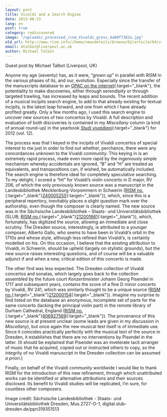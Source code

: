 ```yaml
---
layout: post
title: Vivaldi and a Search Engine
date: 2013-08-23
lang: en
post: true
category: rediscovered
image: "/uploads/_processed_/csm_Vivaldi_gross_4a60f7382a.jpg"
old_url: http://www.rism.info//home/newsdetails/browse/62/article/64/vivaldi-and-a-search-engine.html
email: mtalbot@liverpool.ac.uk
author: Michael Talbot
---
```



Guest post by Michael Talbot (Liverpool, UK)

Anyone my age (seventy) has, as it were, “grown up” in parallel with RISM in the various phases of its, and our, evolution. Especially since the transfer of the manuscripts database to an [OPAC on the internet](http://opac.rism.info/){:target="_blank"}, the potentiality to make discoveries, either through serendipity or through targeted trawling, has increased by leaps and bounds. The recent addition of a musical incipits search engine, to add to that already existing for textual incipits, is the latest leap forward, and one from which I have already profited greatly. Only a few months ago, I used this search engine to uncover new sources of two concertos by Vivaldi. A full description and evaluation of both discoveries is contained in my _Miscellany_ column (a kind of annual round-up) in the yearbook [_Studi vivaldiani_](http://www.cini.it/publications/studi-vivaldiani-rivista-annuale-dellistituto-italiano-antonio-vivaldi){:target="_blank"} for 2012 (vol. 12).

The process was that I keyed in the incipits of Vivaldi concertos of special interest to me just in order to find out whether, perchance, there were any concordances unknown to the Vivaldi community. This keying in is an extremely rapid process, made even more rapid by the ingeniously simple mechanism whereby accidentals are ignored, “B” and “H” are treated as equivalents, and transpositions can, if wished, be automatically included. The search engine is therefore ideal for completely speculative searching. To my delight, I scored a “hit” for Vivaldi’s violin concerto in D major, RV 206, of which the only previously known source was a manuscript in the Landesbibliothek Mecklenburg-Vorpommern in Schwerin ([RISM no.](http://opac.rism.info/search?documentid=240005255){:target="_blank"}[240005255](http://opac.rism.info/search?documentid=240005255){:target="_blank"}), which, since this is a peripheral repertory, inevitably places a slight question mark over the authorship, even though the composer is clearly named. The new source was in the Sächsische Landesbibliothek – Staats- und Universitätsbibliothek (SLUB; [RISM no.](http://opac.rism.info/search?documentid=212001661){:target="_blank"}[212001661](http://opac.rism.info/search?documentid=212001661){:target="_blank"}), which, fortunately, has digitized the source, allowing an immediate and close scrutiny. The Dresden source, interestingly, is attributed to a younger composer, Alberto Gallo, who seems to have been in Vivaldi’s orbit in the 1710s and whose style, although less refined than Vivaldi’s, is certainly modelled on his. On this occasion, I believe that the existing attribution to Vivaldi, in Schwerin, should be upheld (largely on stylistic grounds), but the new source raises interesting questions, and of course will be a valuable adjunct if and when a new, critical edition of this concerto is made.

The other find was less expected. The Dresden collection of Vivaldi concertos and sonatas, which largely goes back to the collection assembled by the future court _Konzertmeister_ Johann Georg Pisendel in 1717 and subsequent years, contains the score of a fine D minor concerto by Vivaldi, RV 241, which was similarly thought to be a unique source ([RISM no.](http://opac.rism.info/search?documentid=212000154){:target="_blank"}[212000154](http://opac.rism.info/search?documentid=212000154){:target="_blank"}). Imagine my surprise to find listed on the database an anonymous, incomplete set of parts for the same concerto (lacking the principal violin part) in the remote library of Durham Cathedral, England ([RISM no.](http://opac.rism.info/search?documentid=806927569){:target="_blank"}[806927569](http://opac.rism.info/search?documentid=806927569){:target="_blank"}). The provenance of this new source is at present unclear (some leads are given in my discussion in _Miscellany_), but once again the new musical text itself is of immediate use. Since it coincides practically perfectly with the musical text of the source in Dresden, it establishes that there are no interventions by Pisendel in the latter. (It should be explained that Pisendel was an inveterate tacit arranger of music that he acquired, copied out or instructed others to copy, so the integrity of no Vivaldi manuscript in the Dresden collection can be assumed _a priori_.)

Finally, on behalf of the Vivaldi community worldwide I would like to thank RISM for the introduction of this new refinement, through which unattributed works can be identified or alternative attributions and their sources disclosed. Its benefit to Vivaldi studies will be replicated, I’m sure, for countless other composers.

Image credit: Sächsische Landesbibliothek - Staats- und Universitätsbibliothek Dresden, Mus.2727-O-1, digital.slub-dresden.de/ppn319351513